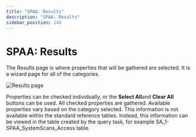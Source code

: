 ```yaml
---
title: "SPAA: Results"
description: "SPAA: Results"
sidebar_position: 140
---
```


# SPAA: Results

The Results page is where properties that will be gathered are selected. It is a wizard page for all
of the categories.

![Results page](/img/product_docs/accessanalyzer/12.0/admin/datacollector/spaa/results.webp)

Properties can be checked individually, or the **Select All**and **Clear All** buttons can be used.
All checked properties are gathered. Available properties vary based on the category selected. This
information is not available within the standard reference tables. Instead, this information can be
viewed in the table created by the query task, for example SA_1-SPAA_SystemScans_Access table.
